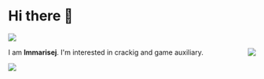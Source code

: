 # Hi there 👋
[![](https://img.shields.io/badge/-@lmmarisej-%23181717?style=flat-square&logo=github)](https://github.com/lmmarisej)

<img align="right" src="https://github-readme-stats.vercel.app/api?username=lmmarisej&show_icons=true&icon_color=805AD5&text_color=718096&bg_color=ffffff&hide_title=true" />

I am **lmmarisej**.
I'm interested in crackig and game auxiliary.

</p>

<img align="center" src="https://github-profile-trophy.vercel.app/?username=lmmarisej&MultipleLang,Star,Follower,Commit,Issue" style="max-width:100%;">





